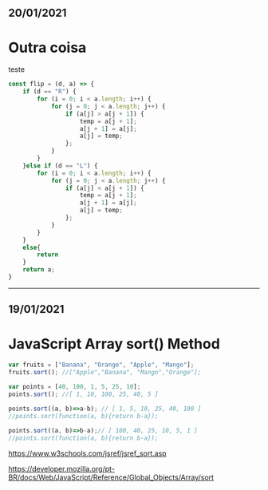 
## 20/01/2021
# Outra coisa

teste
```javascript
const flip = (d, a) => {
    if (d == "R") {
        for (i = 0; i < a.length; i++) {
            for (j = 0; j < a.length; j++) {
                if (a[j] > a[j + 1]) {
                    temp = a[j + 1];
                    a[j + 1] = a[j];
                    a[j] = temp;
                };
            }
        }
    }else if (d == "L") {
        for (i = 0; i < a.length; i++) {
            for (j = 0; j < a.length; j++) {
                if (a[j] < a[j + 1]) {
                    temp = a[j + 1];
                    a[j + 1] = a[j];
                    a[j] = temp;
                };
            }
        }
    }
    else{
        return
    }
    return a;
}
```

---



## 19/01/2021
# JavaScript Array sort() Method

```javascript
var fruits = ["Banana", "Orange", "Apple", "Mango"];
fruits.sort(); //["Apple","Banana", "Mango","Orange"];

var points = [40, 100, 1, 5, 25, 10];
points.sort(); //[ 1, 10, 100, 25, 40, 5 ]

points.sort((a, b)=>a-b); // [ 1, 5, 10, 25, 40, 100 ]
//points.sort(function(a, b){return b-a});
            
points.sort((a, b)=>b-a);// [ 100, 40, 25, 10, 5, 1 ]
//points.sort(function(a, b){return b-a});
```  
https://www.w3schools.com/jsref/jsref_sort.asp

https://developer.mozilla.org/pt-BR/docs/Web/JavaScript/Reference/Global_Objects/Array/sort
